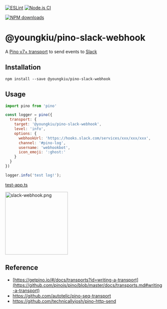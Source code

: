 [![ESLint](https://github.com/youngkiu/pino-slack-webhook/actions/workflows/eslint.yml/badge.svg)](https://github.com/youngkiu/pino-slack-webhook/actions/workflows/eslint.yml)
[![Node.js CI](https://github.com/youngkiu/pino-slack-webhook/actions/workflows/node.js.yml/badge.svg)](https://github.com/youngkiu/pino-slack-webhook/actions/workflows/node.js.yml)

[//]: # ([![npm version]&#40;https://badge.fury.io/js/@youngkiu/pino-slack-webhook&#41;]&#40;https://badge.fury.io/js/@youngkiu/pino-slack-webhook&#41;)
[![NPM downloads](http://img.shields.io/npm/dm/@youngkiu/pino-slack-webhook.svg?style=flat-square)](http://www.npmtrends.com/@youngkiu/pino-slack-webhook)

# @youngkiu/pino-slack-webhook

A [Pino v7+ transport](https://getpino.io/#/docs/transports?id=v7-transports) to send events to [Slack](https://slack.com/)

## Installation

```
npm install --save @youngkiu/pino-slack-webhook
```

## Usage

```js
import pino from 'pino'

const logger = pino({
  transport: {
    target: '@youngkiu/pino-slack-webhook',
    level: 'info',
    options: {
      webhookUrl: 'https://hooks.slack.com/services/xxx/xxx/xxx',
      channel: '#pino-log',
      username: 'webhookbot',
      icon_emoji: ':ghost:'
    }
  }
})

logger.info('test log!');
```
[test-app.ts](test/test-app.ts)

<img alt="slack-webhook.png" src="image/slack-webhook.png" width="200"/>

## Reference

- [https://getpino.io/#/docs/transports?id=writing-a-transport](https://github.com/pinojs/pino/blob/master/docs/transports.md#writing-a-transport)
- https://github.com/autotelic/pino-seq-transport
- https://github.com/technicallyjosh/pino-http-send
